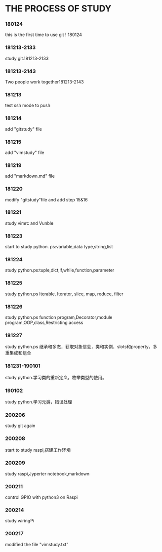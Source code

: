 # THE PROCESS OF STUDY
### 180124
this is the first time to use git ! 180124
### 181213-2133
study git.181213-2133
### 181213-2143
Two people work together181213-2143
### 181213
test ssh mode to push 
### 181214
add "gitstudy" file
### 181215
add "vimstudy" file
### 181219
add "markdown.md" file
### 181220
modify "gitstudy"file and add step 15&16
### 181221
study vimrc and Vunble
### 181223
start to study python. ps:variable,data type,string,list
### 181224
study python.ps:tuple,dict,if,while,function,parameter
### 181225
study python.ps Iterable, Iterator, slice, map, reduce, filter
### 181226
study python.ps function program,Decorator,module program,OOP,class,Restricting access
### 181227
study python.ps 继承和多态，获取对象信息，类和实例，slots和property，多重集成和组合
### 181231-190101
study python.学习类的重新定义。枚举类型的使用。
### 190102
study python.学习元类，错误处理
### 200206
study git again
### 200208
start to study raspi,搭建工作环境
### 200209
study raspi,Jyperter notebook,markdown
### 200211
control GPIO with python3 on Raspi 
### 200214
study wiringPi
### 200217
modified the file "vimstudy.txt"
